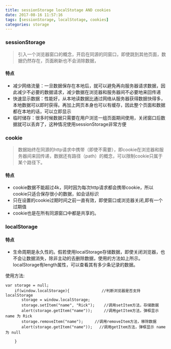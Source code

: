 ```yaml
---
title: sessionStorage localStotage AND cookies
date: 2017-08-16 11:57:16
tags: [sessionStorage, localStotage, cookies]
categories: storage
---
```


### sessionStorage
> 引入一个浏览器窗口的概念，开启在同源的同窗口，即使跳到其他页面，数据仍然存在，页面刷新也不会消除数据，
#### 特点
* 减少网络流量：一旦数据保存在本地后，就可以避免再向服务器请求数据，因此减少不必要的数据请求，减少数据在浏览器和服务器间不必要地来回传递
* 快速显示数据：性能好，从本地读数据比通过网络从服务器获得数据快得多，本地数据可以即时获得。再加上网页本身也可以有缓存，因此整个页面和数据都在本地的话，可以立即显示
* 临时储存：很多时候数据只需要在用户浏览一组页面期间使用，关闭窗口后数据就可以丢弃了，这种情况使用sessionStorage非常方便

### cookie
> 数据始终在同源的http请求中携带（即使不需要），即cookie在浏览器和服务器间来回传递，数据还有路径（path）的概念，可以限制cookie只属于某个路径下。
#### 特点
* cookie数据不能超过4k，同时因为每次http请求都会携带cookie，所以cookie只适合保存很小的数据，如会话标识
* 只在设置的cookie过期时间之前一直有效，即使窗口或浏览器关闭,即有一个过期值
* cookie也是在所有同源窗口中都是共享的。

### localStorage

#### 特点
* 生命周期是永久性的。假若使用localStorage存储数据，即使关闭浏览器，也不会让数据消失，除非主动的去删除数据，使用的方法如上所示。localStorage有length属性，可以查看其有多少条记录的数据。

使用方法:

```
var storage = null;  
    if(window.localStorage){              //判断浏览器是否支持localStorage  
       storage = window.localStorage;       
       storage.setItem("name", "Rick");    //调用setItem方法，存储数据  
       alert(storage.getItem("name"));     //调用getItem方法，弹框显示 name 为 Rick  
       storage.removeItem("name");     //调用removeItem方法，移除数据  
       alert(storage.getItem("name"));   //调用getItem方法，弹框显示 name 为 null  
  
    }  
```
